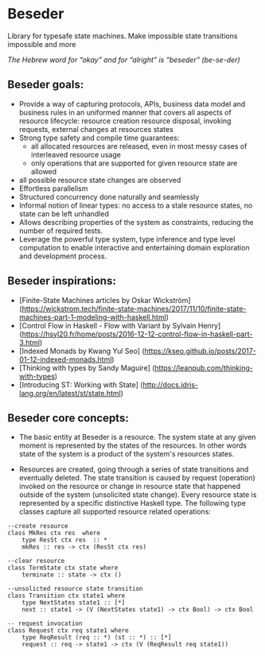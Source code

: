 # Beseder

Library for typesafe state machines. Make impossible state transitions impossible and more

_The Hebrew word for “okay” and for “alright” is “beseder” (be-se-der)_

## Beseder goals:

* Provide a way of capturing protocols, APIs, business data model and business rules  in an uniformed manner that covers all aspects of resource lifecycle: resource creation resource disposal, invoking requests, external changes at resources states
* Strong type safety and compile time guarantees: 
  * all allocated resources are released, even in most messy cases of interleaved resource usage
  * only operations that are supported for given resource state are allowed
 * all possible resource state changes are observed
* Effortless parallelism 
* Structured concurrency done naturally and seamlessly 
* Informal notion of linear types: no access to a stale resource states, no state can be left unhandled
* Allows describing properties of the system as constraints, reducing the number of required tests.
* Leverage the powerful type system, type inference and type level computation to enable interactive and entertaining domain exploration and development process.


## Beseder inspirations:

* [Finite-State Machines articles by Oskar Wickström] (https://wickstrom.tech/finite-state-machines/2017/11/10/finite-state-machines-part-1-modeling-with-haskell.html)
* [Control Flow in Haskell - Flow with Variant by Sylvain Henry] (https://hsyl20.fr/home/posts/2016-12-12-control-flow-in-haskell-part-3.html)
* [Indexed Monads by Kwang Yul Seo] (https://kseo.github.io/posts/2017-01-12-indexed-monads.html)
* [Thinking with types by Sandy Maguire] (https://leanpub.com/thinking-with-types) 
* [Introducing ST: Working with State] (http://docs.idris-lang.org/en/latest/st/state.html)

## Beseder core concepts:

* The basic entity at Beseder is a resource. The system state at any given moment is represented by the states of the resources. In other words state of the system is a product of the system's resources states.

* Resources are created, going through a series of state transitions and eventually deleted. 
The state transition is caused by request (operation) invoked on the resource or change in resource state that happened outside of the system (unsolicited state change). Every resource state is represented by a specific distinctive Haskell type. The following type classes capture all supported resource related operations:

```
--create resource
class MkRes ctx res  where
    type ResSt ctx res  :: *
    mkRes :: res -> ctx (ResSt ctx res)

--clear resource    
class TermState ctx state where
    terminate :: state -> ctx ()
  
--unsolicted resource state transition    
class Transition ctx state1 where
    type NextStates state1 :: [*]
    next :: state1 -> (V (NextStates state1) -> ctx Bool) -> ctx Bool
  
-- request invocation    
class Request ctx req state1 where
    type ReqResult (req :: *) (st :: *) :: [*]
    request :: req -> state1 -> ctx (V (ReqResult req state1))
 
```
